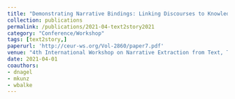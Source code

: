 ```yaml
---
title: "Demonstrating Narrative Bindings: Linking Discourses to Knowledge Repositories"
collection: publications
permalink: /publications/2021-04-text2story2021
category: "Conference/Workshop"
tags: [text2story,]
paperurl: 'http://ceur-ws.org/Vol-2860/paper7.pdf'
venue: "4th International Workshop on Narrative Extraction from Text, Text2Story@ECIR2021, Lucca, Italy, 2021"
date: 2021-04-01
coauthors:
- dnagel
- mkunz
- wbalke
---
```

